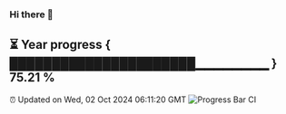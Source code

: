 ### Hi there 👋
⏳ Year progress { ██████████████████████▁▁▁▁▁▁▁▁ } 75.21 %
---
⏰ Updated on Wed, 02 Oct 2024 06:11:20 GMT
![Progress Bar CI](https://github.com/Moyi321/Moyi321/workflows/Progress%20Bar%20CI/badge.svg)
